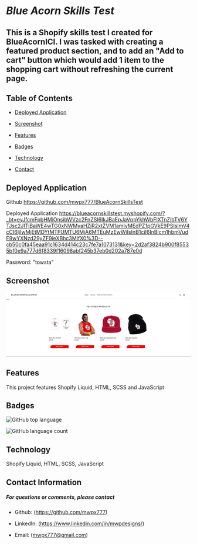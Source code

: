 

# *Blue Acorn Skills Test*  
##  This is a Shopify skills test I created for BlueAcornICI.  I was tasked with creating a featured product section, and to add an "Add to cart" button which would add 1 item to the shopping cart without refreshing the current page.  

## **Table of Contents**

* [Deployed Application](#deployed-application)

* [Screenshot](#screenshot)

* [Features](#features)

* [Badges](#badges)

* [Technology](#technology)

* [Contact](#contact-information)

## **Deployed Application**
Github 
https://github.com/mwpx777/BlueAcornSkillsTest



Deployed Application
https://blueacornskillstest.myshopify.com/?_bt=eyJfcmFpbHMiOnsibWVzc2FnZSI6IkJBaEpJaVppYkhWbFlXTnZjbTV6YTJsc2JITjBaWE4wTG0xNWMyaHZjR2xtZVM1amIyMEdPZ1pGVkE9PSIsImV4cCI6IjIwMjEtMDYtMTFUMTU6MjA6MTEuMzEwWiIsInB1ciI6InBlcm1hbmVudF9wYXNzd29yZF9ieXBhc3MifX0%3D--cb50c0fa45eaa91c1634d414c23c7fe7a1073131&key=2d2af3824b900f85535bf0e9a777d6f8339f16098abf245b37eb0d202a787e0d

Password: "towsta"

## **Screenshot**
![screenshot](screenshot.PNG)



## **Features**
This project features Shopify Liquid, HTML, SCSS and JavaScript



## **Badges**

![GitHub top language](https://img.shields.io/github/languages/top/mwpx777/Social-Network-API?style=plastic)

![GitHub language count](https://img.shields.io/github/languages/count/mwpx777/Social-Network-API)


## **Technology**
Shopify Liquid, HTML, SCSS, JavaScript



## **Contact Information**
##### For questions or comments, please contact

* Github: (https://github.com/mwpx777)

* LinkedIn: (https://www.linkedin.com/in/mwpdesigns/)

* Email: (mwpx777@gmail.com)

